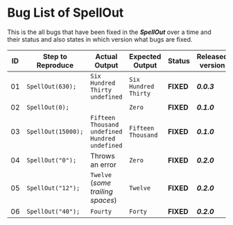 # Bug List of SpellOut
This is the all bugs that have been fixed in the _**SpellOut**_ over a time and their status and also states in which version what bugs are fixed.


| ID | Step to Reproduce |Actual Output|Expected Output| Status | Released version |
|----|-------------------|-------------|---------------|--------|------------------|
| 01 | `SpellOut(630);` |`Six Hundred Thirty undefined`|`Six Hundred Thirty`|**FIXED**| _**0.0.3**_ |
| 02 | `SpellOut(0);` |` `|`Zero`|**FIXED**| _**0.1.0**_ |
| 03 | `SpellOut(15000);` |`Fifteen Thousand undefined Hundred undefined`|`Fifteen Thousand`|**FIXED**| _**0.1.0**_ |
| 04 | `SpellOut("0");` |Throws an error |`Zero`|**FIXED**| _**0.2.0**_ |
| 05 | `SpellOut("12");` |`Twelve  ` (_some trailing spaces_) |`Twelve`|**FIXED**| _**0.2.0**_ |
| 06 | `SpellOut("40");` |`Fourty` |`Forty`|**FIXED**| _**0.2.0**_ |
